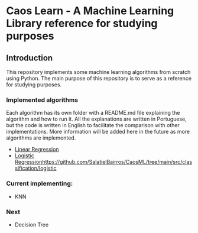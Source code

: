 # Caos Learn - A Machine Learning Library reference for studying purposes

## Introduction

This repository implements some machine learning algorithms from scratch using Python. The main purpose of this repository is to serve as a reference for studying purposes.

### Implemented algorithms

Each algorithm has its own folder with a README.md file explaining the algorithm and how to run it. All the explanations are written in Portuguese, but the code is written in English to facilitate the comparison with other implementations.
More information will be added here in the future as more algorithms are implemented.

- [Linear Regression](https://github.com/SalatielBairros/CaosML/tree/main/src/regression/linear)
- [Logistic Regression](https://github.com/SalatielBairros/CaosML/tree/main/src/classification/logistic)https://github.com/SalatielBairros/CaosML/tree/main/src/classification/logistic

### Current implementing:

- KNN

### Next

- Decision Tree

